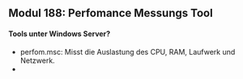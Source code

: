 ## Modul 188: Perfomance Messungs Tool

#### Tools unter Windows Server?

* perfom.msc: Misst die Auslastung des CPU, RAM, Laufwerk und Netzwerk.
* 